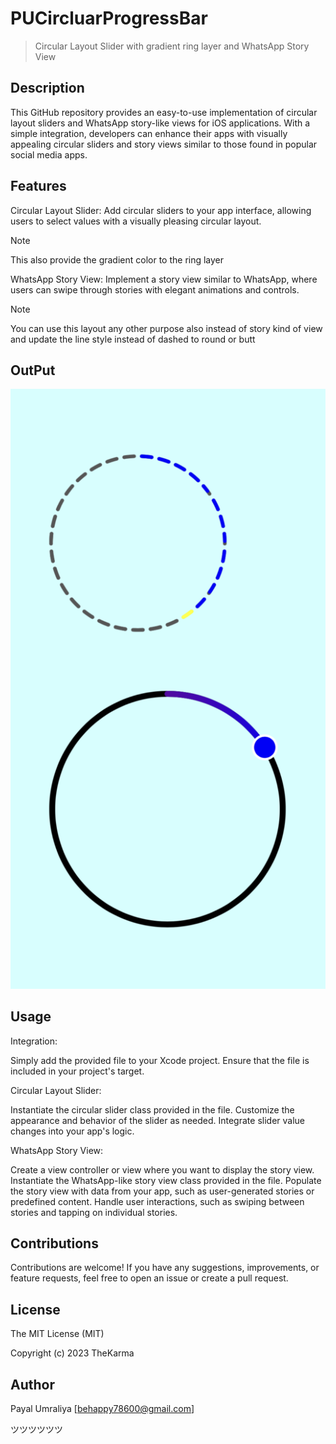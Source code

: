 
# PUCircluarProgressBar

> Circular Layout Slider with gradient ring layer and WhatsApp Story View

## Description

This GitHub repository provides an easy-to-use implementation of circular layout sliders and WhatsApp story-like views for iOS applications. With a simple integration, developers can enhance their apps with visually appealing circular sliders and story views similar to those found in popular social media apps.

## Features

Circular Layout Slider: Add circular sliders to your app interface, allowing users to select values with a visually pleasing circular layout. 
> [!NOTE]
> This also provide the gradient color to the ring layer

WhatsApp Story View: Implement a story view similar to WhatsApp, where users can swipe through stories with elegant animations and controls.
> [!NOTE]
> You can use this layout any other purpose also instead of story kind of view and update the line style instead of dashed to round or butt

## OutPut

![Output](https://github.com/PayalUmraliya/PUCircluarProgressBar/blob/Master/demooutput.png)

## Usage

Integration:

Simply add the provided file to your Xcode project.
Ensure that the file is included in your project's target.

Circular Layout Slider:

Instantiate the circular slider class provided in the file.
Customize the appearance and behavior of the slider as needed.
Integrate slider value changes into your app's logic.

WhatsApp Story View:

Create a view controller or view where you want to display the story view.
Instantiate the WhatsApp-like story view class provided in the file.
Populate the story view with data from your app, such as user-generated stories or predefined content.
Handle user interactions, such as swiping between stories and tapping on individual stories.

## Contributions

Contributions are welcome! If you have any suggestions, improvements, or feature requests, feel free to open an issue or create a pull request.

## License

The MIT License (MIT)

Copyright (c) 2023 TheKarma

## Author

Payal Umraliya [behappy78600@gmail.com] 

ツツツツツツ

